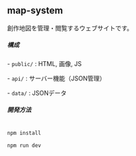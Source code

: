 ## map-system

創作地図を管理・閲覧するウェブサイトです。



##### 構成

\- `public/` : HTML, 画像, JS

\- `api/` : サーバー機能（JSON管理）

\- `data/` : JSONデータ



##### 開発方法

```bash

npm install

npm run dev



